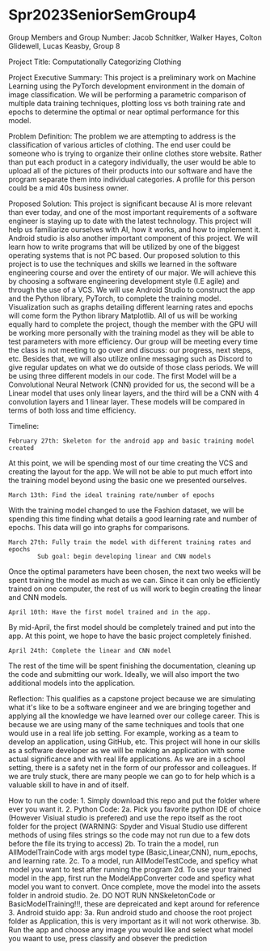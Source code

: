# Spr2023SeniorSemGroup4

Group Members and Group Number:  Jacob Schnitker, Walker Hayes, Colton Glidewell, Lucas Keasby, Group 8

Project Title: Computationally Categorizing Clothing


Project Executive Summary:
	This project is a preliminary work on Machine Learning using the PyTorch development environment in the domain of image classification. We will be performing a parametric comparison of multiple data training techniques, plotting loss vs both training rate and epochs to determine the optimal or near optimal performance for this model.

Problem Definition:
	The problem we are attempting to address is the classification of various articles of clothing. The end user could be someone who is trying to organize their online clothes store website. Rather than put each product in a category individually, the user would be able to upload all of the pictures of their products into our software and have the program separate them into individual categories. A profile for this person could be a mid 40s business owner.

Proposed Solution:
This project is significant because AI is more relevant than ever today, and one of the most important requirements of a software engineer is staying up to date with the latest technology. This project will help us familiarize ourselves with AI, how it works, and how to implement it. Android studio is also another important component of this project. We will learn how to write programs that will be utilized by one of the biggest operating systems that is not PC based. Our proposed solution to this project is to use the techniques and skills we learned in the software engineering course and over the entirety of our major. We will achieve this by choosing a software engineering development style (I.E agile) and through the use of a VCS. We will use Android Studio to construct the app and the Python library, PyTorch, to complete the training model. Visualization such as graphs detailing different learning rates and epochs will come form the Python library Matplotlib. All of us will be working equally hard to complete the project, though the member with the GPU will be working more personally with the training model as they will be able to test parameters with more efficiency. Our group will be meeting every time the class is not meeting to go over and discuss: our progress, next steps, etc. Besides that, we will also utilize online messaging such as Discord to give regular updates on what we do outside of those class periods.
We will be using three different models in our code. The first Model will be a Convolutional Neural Network (CNN) provided for us, the second will be a Linear model that uses only linear layers, and the third will be a CNN with 4 convolution layers and 1 linear layer. These models will be compared in terms of both loss and time efficiency.

Timeline:

	February 27th: Skeleton for the android app and basic training model created
At this point, we will be spending most of our time creating the VCS and creating the layout for the app. We will not be able to put much effort into the training model beyond using the basic one we presented ourselves.

	March 13th: Find the ideal training rate/number of epochs
With the training model changed to use the Fashion dataset, we will be spending this time finding what details a good learning rate and number of epochs. This data will go into graphs for comparisons.

	March 27th: Fully train the model with different training rates and epochs
			Sub goal: begin developing linear and CNN models
Once the optimal parameters have been chosen, the next two weeks will be spent training the model as much as we can. Since it can only be efficiently trained on one computer, the rest of us will work to begin creating the linear and CNN models.

	April 10th: Have the first model trained and in the app.
By mid-April, the first model should be completely trained and put into the app. At this point, we hope to have the basic project completely finished.

	April 24th: Complete the linear and CNN model
The rest of the time will be spent finishing the documentation, cleaning up the code and submitting our work. Ideally, we will also import the two additional models into the application.
	

Reflection:
	This qualifies as a capstone project because we are simulating what it's like to be a software engineer and we are bringing together and applying all the knowledge we have learned over our college career. This is because we are using many of the same techniques and tools that one would use in a real life job setting. For example, working as a team to develop an application, using GitHub, etc. This project will hone in our skills as a software developer as we will be making an application with some actual significance and with real life applications. As we are in a school setting, there is a safety net in the form of our professor and colleagues. If we are truly stuck, there are many people we can go to for help which is a valuable skill to have in and of itself.
	
	
How to run the code:
	1. Simply download this repo and put the folder where ever you want it.
	2. Python Code:
		2a. Pick you favorite python IDE of choice (However Visiual studio is prefered) and use the repo itself as the root folder for the project
		(WARNING: Spyder and Visual Studio use different methods of using files strings so the code may not run due to a few dots before the file its trying to 		access)
		2b. To train the a model, run AllModelTrainCode with args model type (Basic,Linear,CNN), num_epochs, and learning rate.
		2c. To a model, run AllModelTestCode, and speficy what model you want to test after running the program
		2d. To use your trained model in the app, first run the ModelAppConverter code and speficy what model you want to convert. Once complete, move the model 			into the assets folder in android studio.
		2e. DO NOT RUN NNSkeletonCode or BasicModelTraining!!!, these are depreicated and kept around for reference
	3. Android stuido app:
		3a. Run android studo and choose the root project folder as Application, this is very important as it will not work otherwise.
		3b. Run the app and choose any image you would like and select what model you waant to use, press classify and obsever the prediction
		
	
	
	
	
	
	
	
	
	
	
	
